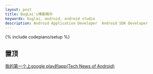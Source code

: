 ```yaml
---
layout: post
title: BugLai's博客精华
keywords: buglai, android, android studio
description: Android Application Developer  Android SDK Developer
---
```


{% include codepiano/setup %}
## 置顶

[我的第一个上google play的app(Tech News of Android)](https://play.google.com/store/apps/details?id=com.buglai.androidnews.net)




